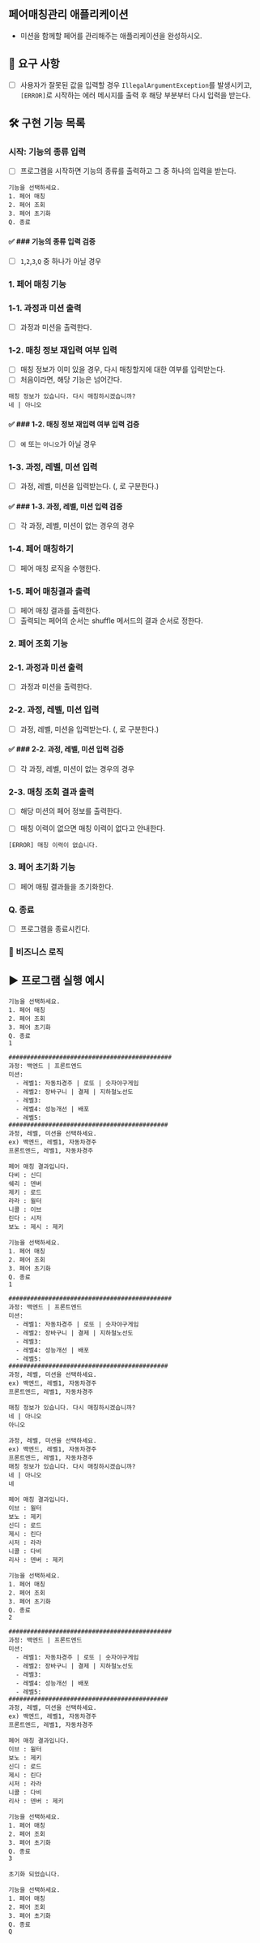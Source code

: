 페어매칭관리 애플리케이션
---
+ 미션을 함께할 페어를 관리해주는 애플리케이션을 완성하시오.

🔎 요구 사항
---
- [ ] 사용자가 잘못된 값을 입력할 경우 `IllegalArgumentException`를 발생시키고, `[ERROR]`로 시작하는 에러 메시지를 출력 후 해당 부분부터 다시 입력을 받는다.

🛠 구현 기능 목록
---
### 시작: 기능의 종류 입력
+ [ ] 프로그램을 시작하면 기능의 종류를 출력하고 그 중 하나의 입력을 받는다.
```
기능을 선택하세요.
1. 페어 매칭
2. 페어 조회
3. 페어 초기화
Q. 종료
```
#### ✅ ### 기능의 종류 입력 검증
+ [ ] `1`,`2`,`3`,`Q` 중 하나가 아닐 경우

### 1. 페어 매칭 기능
### 1-1. 과정과 미션 출력
+ [ ] 과정과 미션을 출력한다.

### 1-2. 매칭 정보 재입력 여부 입력
+ [ ] 매칭 정보가 이미 있을 경우, 다시 매칭할지에 대한 여부를 입력받는다.
+ [ ] 처음이라면, 해당 기능은 넘어간다.
```
매칭 정보가 있습니다. 다시 매칭하시겠습니까?
네 | 아니오
```

#### ✅ ### 1-2. 매칭 정보 재입력 여부 입력 검증
+ [ ] `예` 또는 `아니오`가 아닐 경우

### 1-3. 과정, 레벨, 미션 입력
+ [ ] 과정, 레벨, 미션을 입력받는다. (, 로 구분한다.)

#### ✅ ### 1-3. 과정, 레벨, 미션 입력 검증
+ [ ] 각 과정, 레벨, 미션이 없는 경우의 경우

### 1-4. 페어 매칭하기
+ [ ] 페어 매칭 로직을 수행한다.

### 1-5. 페어 매칭결과 출력
+ [ ] 페어 매칭 결과를 출력한다.
+ [ ] 출력되는 페어의 순서는 shuffle 메서드의 결과 순서로 정한다.

### 2. 페어 조회 기능
### 2-1. 과정과 미션 출력
+ [ ] 과정과 미션을 출력한다.

### 2-2. 과정, 레벨, 미션 입력
+ [ ] 과정, 레벨, 미션을 입력받는다. (, 로 구분한다.)

#### ✅ ### 2-2. 과정, 레벨, 미션 입력 검증
+ [ ] 각 과정, 레벨, 미션이 없는 경우의 경우

### 2-3. 매칭 조회 결과 출력
+ [ ] 해당 미션의 페어 정보를 출력한다.
- [ ] 매칭 이력이 없으면 매칭 이력이 없다고 안내한다.
```
[ERROR] 매칭 이력이 없습니다.
```

### 3. 페어 초기화 기능
+ [ ] 페어 매핑 결과들을 초기화한다.

### Q. 종료
+ [ ] 프로그램을 종료시킨다.

### 📝 비즈니스 로직

▶ 프로그램 실행 예시
---
```
기능을 선택하세요.
1. 페어 매칭
2. 페어 조회
3. 페어 초기화
Q. 종료
1

#############################################
과정: 백엔드 | 프론트엔드
미션:
  - 레벨1: 자동차경주 | 로또 | 숫자야구게임
  - 레벨2: 장바구니 | 결제 | 지하철노선도
  - 레벨3: 
  - 레벨4: 성능개선 | 배포
  - 레벨5: 
############################################
과정, 레벨, 미션을 선택하세요.
ex) 백엔드, 레벨1, 자동차경주
프론트엔드, 레벨1, 자동차경주

페어 매칭 결과입니다.
다비 : 신디
쉐리 : 덴버
제키 : 로드
라라 : 윌터
니콜 : 이브
린다 : 시저
보노 : 제시 : 제키

기능을 선택하세요.
1. 페어 매칭
2. 페어 조회
3. 페어 초기화
Q. 종료
1

#############################################
과정: 백엔드 | 프론트엔드
미션:
  - 레벨1: 자동차경주 | 로또 | 숫자야구게임
  - 레벨2: 장바구니 | 결제 | 지하철노선도
  - 레벨3: 
  - 레벨4: 성능개선 | 배포
  - 레벨5: 
############################################
과정, 레벨, 미션을 선택하세요.
ex) 백엔드, 레벨1, 자동차경주
프론트엔드, 레벨1, 자동차경주

매칭 정보가 있습니다. 다시 매칭하시겠습니까?
네 | 아니오
아니오

과정, 레벨, 미션을 선택하세요.
ex) 백엔드, 레벨1, 자동차경주
프론트엔드, 레벨1, 자동차경주
매칭 정보가 있습니다. 다시 매칭하시겠습니까?
네 | 아니오
네

페어 매칭 결과입니다.
이브 : 윌터
보노 : 제키
신디 : 로드
제시 : 린다
시저 : 라라
니콜 : 다비
리사 : 덴버 : 제키

기능을 선택하세요.
1. 페어 매칭
2. 페어 조회
3. 페어 초기화
Q. 종료
2

#############################################
과정: 백엔드 | 프론트엔드
미션:
  - 레벨1: 자동차경주 | 로또 | 숫자야구게임
  - 레벨2: 장바구니 | 결제 | 지하철노선도
  - 레벨3: 
  - 레벨4: 성능개선 | 배포
  - 레벨5: 
############################################
과정, 레벨, 미션을 선택하세요.
ex) 백엔드, 레벨1, 자동차경주
프론트엔드, 레벨1, 자동차경주

페어 매칭 결과입니다.
이브 : 윌터
보노 : 제키
신디 : 로드
제시 : 린다
시저 : 라라
니콜 : 다비
리사 : 덴버 : 제키

기능을 선택하세요.
1. 페어 매칭
2. 페어 조회
3. 페어 초기화
Q. 종료
3

초기화 되었습니다. 

기능을 선택하세요.
1. 페어 매칭
2. 페어 조회
3. 페어 초기화
Q. 종료
Q
```
